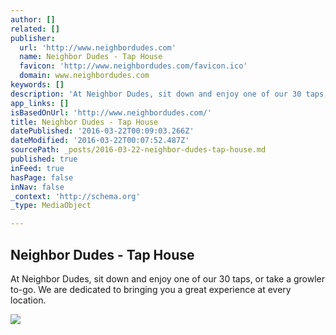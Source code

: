 ```yaml
---
author: []
related: []
publisher:
  url: 'http://www.neighbordudes.com'
  name: Neighbor Dudes - Tap House
  favicon: 'http://www.neighbordudes.com/favicon.ico'
  domain: www.neighbordudes.com
keywords: []
description: 'At Neighbor Dudes, sit down and enjoy one of our 30 taps, or take a growler to-go. We are dedicated to bringing you a great experience at every location.'
app_links: []
isBasedOnUrl: 'http://www.neighbordudes.com/'
title: Neighbor Dudes - Tap House
datePublished: '2016-03-22T00:09:03.266Z'
dateModified: '2016-03-22T00:07:52.487Z'
sourcePath: _posts/2016-03-22-neighbor-dudes-tap-house.md
published: true
inFeed: true
hasPage: false
inNav: false
_context: 'http://schema.org'
_type: MediaObject

---
```

<article style=""><h1>Neighbor Dudes - Tap House</h1><p>At Neighbor Dudes, sit down and enjoy one of our 30 taps, or take a growler to-go. We are dedicated to bringing you a great experience at every location.</p><img src="http://www.neighbordudes.com/uploads/2/3/1/9/23199510/114838.jpg" /></article>
